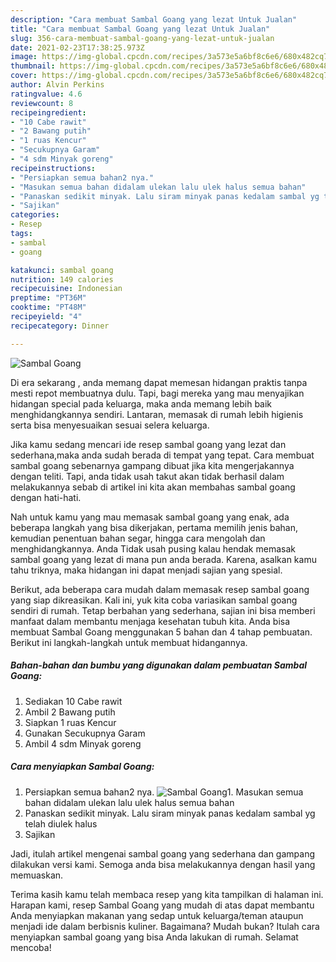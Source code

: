 ```yaml
---
description: "Cara membuat Sambal Goang yang lezat Untuk Jualan"
title: "Cara membuat Sambal Goang yang lezat Untuk Jualan"
slug: 356-cara-membuat-sambal-goang-yang-lezat-untuk-jualan
date: 2021-02-23T17:38:25.973Z
image: https://img-global.cpcdn.com/recipes/3a573e5a6bf8c6e6/680x482cq70/sambal-goang-foto-resep-utama.jpg
thumbnail: https://img-global.cpcdn.com/recipes/3a573e5a6bf8c6e6/680x482cq70/sambal-goang-foto-resep-utama.jpg
cover: https://img-global.cpcdn.com/recipes/3a573e5a6bf8c6e6/680x482cq70/sambal-goang-foto-resep-utama.jpg
author: Alvin Perkins
ratingvalue: 4.6
reviewcount: 8
recipeingredient:
- "10 Cabe rawit"
- "2 Bawang putih"
- "1 ruas Kencur"
- "Secukupnya Garam"
- "4 sdm Minyak goreng"
recipeinstructions:
- "Persiapkan semua bahan2 nya."
- "Masukan semua bahan didalam ulekan lalu ulek halus semua bahan"
- "Panaskan sedikit minyak. Lalu siram minyak panas kedalam sambal yg telah diulek halus"
- "Sajikan"
categories:
- Resep
tags:
- sambal
- goang

katakunci: sambal goang 
nutrition: 149 calories
recipecuisine: Indonesian
preptime: "PT36M"
cooktime: "PT48M"
recipeyield: "4"
recipecategory: Dinner

---
```



![Sambal Goang](https://img-global.cpcdn.com/recipes/3a573e5a6bf8c6e6/680x482cq70/sambal-goang-foto-resep-utama.jpg)

Di era  sekarang , anda memang dapat memesan hidangan praktis tanpa mesti repot membuatnya dulu. Tapi, bagi mereka yang mau menyajikan hidangan special pada keluarga, maka anda memang lebih baik menghidangkannya sendiri. Lantaran, memasak di rumah lebih higienis serta bisa menyesuaikan sesuai selera keluarga.

Jika kamu sedang mencari ide resep sambal goang yang lezat dan sederhana,maka anda sudah berada di tempat yang tepat. Cara membuat sambal goang  sebenarnya gampang dibuat jika kita mengerjakannya dengan teliti. Tapi, anda tidak usah takut akan tidak berhasil dalam melakukannya 
sebab di artikel ini kita akan membahas sambal goang dengan hati-hati.  



Nah untuk kamu yang mau memasak sambal goang yang enak, ada beberapa langkah yang bisa dikerjakan, pertama memilih jenis bahan, kemudian penentuan bahan segar, hingga cara mengolah dan menghidangkannya. Anda Tidak usah pusing kalau hendak memasak sambal goang yang lezat di mana pun anda berada. Karena, asalkan kamu  tahu triknya, maka hidangan ini dapat menjadi sajian yang spesial.

Berikut, ada beberapa cara mudah dalam memasak resep sambal goang yang siap dikreasikan. Kali ini, yuk kita coba variasikan sambal goang sendiri di rumah. Tetap berbahan yang sederhana, sajian ini bisa memberi manfaat dalam membantu menjaga kesehatan tubuh kita. Anda bisa membuat Sambal Goang menggunakan 5 bahan dan 4 tahap pembuatan. Berikut ini langkah-langkah untuk membuat hidangannya.

<!--inarticleads1-->

##### Bahan-bahan dan bumbu yang digunakan dalam pembuatan Sambal Goang:

1. Sediakan 10 Cabe rawit
1. Ambil 2 Bawang putih
1. Siapkan 1 ruas Kencur
1. Gunakan Secukupnya Garam
1. Ambil 4 sdm Minyak goreng




<!--inarticleads2-->

##### Cara menyiapkan Sambal Goang:

1. Persiapkan semua bahan2 nya.
<img src="https://img-global.cpcdn.com/steps/ab3cd1158b78a7c0/160x128cq70/sambal-goang-langkah-memasak-1-foto.jpg" alt="Sambal Goang">1. Masukan semua bahan didalam ulekan lalu ulek halus semua bahan
1. Panaskan sedikit minyak. Lalu siram minyak panas kedalam sambal yg telah diulek halus
1. Sajikan




Jadi, itulah artikel mengenai  sambal goang  yang sederhana dan gampang dilakukan versi kami. Semoga anda bisa melakukannya dengan hasil yang memuaskan. 

Terima kasih kamu telah membaca resep yang kita tampilkan di halaman ini. Harapan kami, resep  Sambal Goang yang mudah di atas dapat membantu Anda menyiapkan makanan yang sedap untuk keluarga/teman ataupun menjadi ide dalam berbisnis kuliner. Bagaimana? Mudah bukan? Itulah cara menyiapkan sambal goang yang bisa Anda lakukan di rumah. Selamat mencoba!

